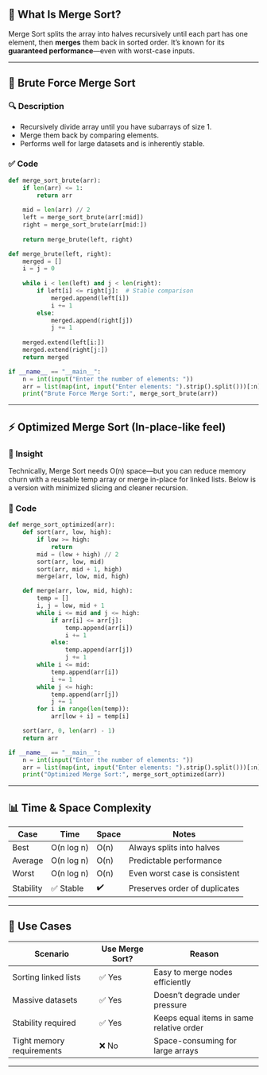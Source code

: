 
## 🌊 What Is Merge Sort?

Merge Sort splits the array into halves recursively until each part has one element, then **merges** them back in sorted order. It’s known for its **guaranteed performance**—even with worst-case inputs.

---

## 🐌 Brute Force Merge Sort

### 🔍 Description
- Recursively divide array until you have subarrays of size 1.
- Merge them back by comparing elements.
- Performs well for large datasets and is inherently stable.

### ✅ Code
```python
def merge_sort_brute(arr):
    if len(arr) <= 1:
        return arr
    
    mid = len(arr) // 2
    left = merge_sort_brute(arr[:mid])
    right = merge_sort_brute(arr[mid:])
    
    return merge_brute(left, right)

def merge_brute(left, right):
    merged = []
    i = j = 0
    
    while i < len(left) and j < len(right):
        if left[i] <= right[j]:  # Stable comparison
            merged.append(left[i])
            i += 1
        else:
            merged.append(right[j])
            j += 1
    
    merged.extend(left[i:])
    merged.extend(right[j:])
    return merged

if __name__ == "__main__":
    n = int(input("Enter the number of elements: "))
    arr = list(map(int, input("Enter elements: ").strip().split()))[:n]
    print("Brute Force Merge Sort:", merge_sort_brute(arr))
```

---

## ⚡ Optimized Merge Sort (In-place-like feel)

### 🚀 Insight
Technically, Merge Sort needs O(n) space—but you can reduce memory churn with a reusable temp array or merge in-place for linked lists. Below is a version with minimized slicing and cleaner recursion.

### 🔧 Code
```python
def merge_sort_optimized(arr):
    def sort(arr, low, high):
        if low >= high:
            return
        mid = (low + high) // 2
        sort(arr, low, mid)
        sort(arr, mid + 1, high)
        merge(arr, low, mid, high)

    def merge(arr, low, mid, high):
        temp = []
        i, j = low, mid + 1
        while i <= mid and j <= high:
            if arr[i] <= arr[j]:
                temp.append(arr[i])
                i += 1
            else:
                temp.append(arr[j])
                j += 1
        while i <= mid:
            temp.append(arr[i])
            i += 1
        while j <= high:
            temp.append(arr[j])
            j += 1
        for i in range(len(temp)):
            arr[low + i] = temp[i]

    sort(arr, 0, len(arr) - 1)
    return arr

if __name__ == "__main__":
    n = int(input("Enter the number of elements: "))
    arr = list(map(int, input("Enter elements: ").strip().split()))[:n]
    print("Optimized Merge Sort:", merge_sort_optimized(arr))
```

---

## 📊 Time & Space Complexity

| Case      | Time     | Space     | Notes                          |
|-----------|----------|-----------|--------------------------------|
| Best      | O(n log n) | O(n)     | Always splits into halves      |
| Average   | O(n log n) | O(n)     | Predictable performance        |
| Worst     | O(n log n) | O(n)     | Even worst case is consistent  |
| Stability | ✅ Stable | ✔️        | Preserves order of duplicates  |

---

## 🧠 Use Cases

| Scenario                    | Use Merge Sort? | Reason                                      |
|-----------------------------|------------------|---------------------------------------------|
| Sorting linked lists        | ✅ Yes           | Easy to merge nodes efficiently             |
| Massive datasets            | ✅ Yes           | Doesn’t degrade under pressure              |
| Stability required          | ✅ Yes           | Keeps equal items in same relative order    |
| Tight memory requirements   | ❌ No            | Space-consuming for large arrays            |

---